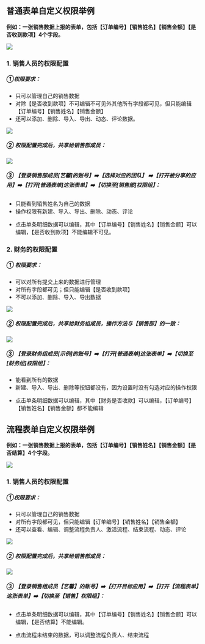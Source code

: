 ## 普通表单自定义权限举例

**例如：一张销售数据上报的表单，包括【订单编号】【销售姓名】【销售金额】【是否收到款项】4个字段。**<br>

![](../img/8-4-3i1.png)


### 1. 销售人员的权限配置

##### ①权限要求：
*   只可以管理自己的销售数据
*   对除【是否收到款项】不可编辑不可见外其他所有字段都可见，但只能编辑【订单编号】【销售姓名】【销售金额】
*   还可以添加、删除、导入、导出、动态、评论数据。

![](../img/8-4-3i2.gif)

##### ② 权限配置完成后，共享给销售部成员：

![](../img/8-4-3i3.gif)


##### ③ 【登录销售部成员[艺馨]的账号】:arrow_right:【选择对应的团队】 :arrow_right:【打开被分享的应用】:arrow_right:【打开[普通表单]这张表单】:arrow_right:【切换至[销售部]权限组】：

*   只能看到销售姓名为自己的数据
*   操作权限有新建、导入、导出、删除、动态、评论

<!-- ![](../img/8-4-3i4.gif) -->

* 点击单条明细数据可以编辑，其中【订单编号】【销售姓名】【销售金额】可以编辑，【是否收到款项】不能编辑不可见。

<!-- ![](../img/8-4-3i5.gif) -->


### 2. 财务的权限配置
##### ① 权限要求：
*   可以对所有提交上来的数据进行管理
*   对所有字段都可见；但只能编辑【是否收到款项】
*   不可以添加、删除、导入、导出数据

![](../img/8-4-3i6.png)

##### ② 权限配置完成后，共享给财务组成员，操作方法与【销售部】的一致：

![](../img/8-4-3i7.png)

##### ③ 【登录财务组成员[示例]的账号】:arrow_right:【打开[普通表单]这张表单】:arrow_right:【切换至[财务组]权限组】：

*   能看到所有的数据
*   新建、导入、导出、删除等按钮都没有，因为设置时没有勾选对应的操作权限

<!-- ![](../img/8-4-3i8.png) -->

* 点击单条明细数据可以编辑，其中【财务是否收款】可以编辑，【订单编号】【销售姓名】【销售金额】都不能编辑

<!-- ![](../img/8-4-3i9.gif) -->


## 流程表单自定义权限举例

**例如：一张销售数据上报的表单，包括【订单编号】【销售姓名】【销售金额】【是否结算】4个字段。**

![](../img/8-4-3i10.png)

### 1. 销售人员的权限配置
##### ①权限要求：

*   只可以管理自己的销售数据
*   对所有字段都可见，但只能编辑【订单编号】【销售姓名】【销售金额】
*   还可以查看、编辑、调整流程负责人、激活流程、结束流程、动态、评论

![](../img/8-4-3i11.gif)

##### ② 权限配置完成后，共享给销售部成员：

![](../img/8-4-3i12.gif)


##### ③ 【登录销售组成员【艺馨】的账号】:arrow_right:【打开目标应用】:arrow_right:【打开【流程表单】这张表单】:arrow_right:【切换至【销售】权限组】：

* 点击单条明细数据可以编辑，其中【订单编号】【销售姓名】【销售金额】可以编辑，【是否结算】不能编辑。

<!-- ![](../img/8-4-3i13.gif) -->

* 点击流程未结束的数据，可以调整流程负责人、结束流程

<!-- ![](../img/8-4-3i14.gif) -->

